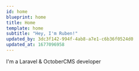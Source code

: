 ```yaml
---
id: home
blueprint: home
title: Home
template: home
subtitle: "Hey, I'm Ruben!"
updated_by: 3dc3f142-994f-4ab8-a7e1-c6b36f0524d0
updated_at: 1677096958
---
```

I'm a Laravel & OctoberCMS developer